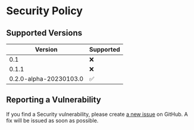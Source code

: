 # Security Policy

## Supported Versions

| Version | Supported          |
| ------- | ------------------ |
| 0.1     | :x:                |
| 0.1.1   | :x:                |
| 0.2.0-alpha-20230103.0   | :white_check_mark: |

## Reporting a Vulnerability

If you find a Security vulnerability, please create [a new issue](https://github.com/TheAcharya/MarkersExtractor/issues) on GitHub. A fix will be issued as soon as possible.
